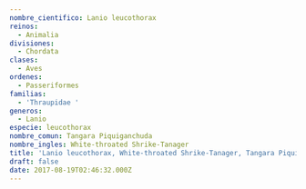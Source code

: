 ```yaml
---
nombre_cientifico: Lanio leucothorax
reinos:
  - Animalia
divisiones:
  - Chordata
clases:
  - Aves
ordenes:
  - Passeriformes
familias:
  - 'Thraupidae '
generos:
  - Lanio
especie: leucothorax
nombre_comun: Tangara Piquiganchuda
nombre_ingles: White-throated Shrike-Tanager
title: 'Lanio leucothorax, White-throated Shrike-Tanager, Tangara Piquiganchuda'
draft: false
date: 2017-08-19T02:46:32.000Z
---
```


